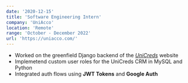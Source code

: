 ```yaml
---
date: '2020-12-15'
title: 'Software Engineering Intern'
company: 'UniAcco'
location: 'Remote'
range: 'October - December 2022'
url: 'https://uniacco.com/'
---
```


- Worked on the greenfield Django backend of the _[UniCreds](https://unicreds.com/)_ website
- Implemetend custom user roles for the UniCreds CRM in MySQL and Python
- Integrated auth flows using **JWT Tokens** and **Google Auth**
